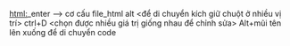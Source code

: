 <html:>_enter --> cơ cấu file_html
alt <để di chuyển kích giữ chuột ở nhiều vị trí>
ctrl+D <chọn được nhiều giá trị giống nhau để chỉnh sửa>
Alt+mũi tên lên xuống để di chuyển code



